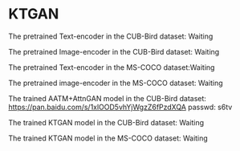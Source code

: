 # KTGAN


The  pretrained  Text-encoder in  the CUB-Bird dataset:  Waiting


The  pretrained  Image-encoder in  the CUB-Bird dataset: Waiting


The  pretrained   Text-encoder in  the MS-COCO dataset:Waiting


The  pretrained  image-encoder in  the MS-COCO dataset: Waiting


The  trained   AATM+AttnGAN  model  in the  CUB-Bird  dataset:
https://pan.baidu.com/s/1xlOOD5vhYjWgzZ6fPzdXQA 
passwd: s6tv



The   trained  KTGAN model    in     the CUB-Bird  dataset: Waiting

The   trained  KTGAN model  in     the MS-COCO dataset: Waiting
